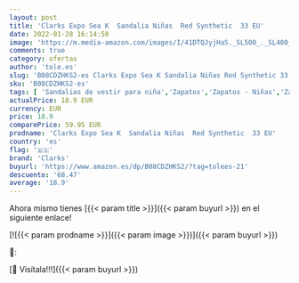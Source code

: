 ```yaml
---
layout: post
title: 'Clarks Expo Sea K  Sandalia Niñas  Red Synthetic  33 EU'
date: 2022-01-28 16:14:50
image: 'https://m.media-amazon.com/images/I/41DTQJyjHaS._SL500_._SL400_.jpg'
comments: true
category: ofertas
author: 'tole.es'
slug: 'B08CDZHKS2-es Clarks Expo Sea K Sandalia Niñas Red Synthetic 33 EU'
sku: 'B08CDZHKS2-es'
tags: [ 'Sandalias de vestir para niña','Zapatos','Zapatos - Niñas','Zapatos y complementos','clarks','sandalia', ]
actualPrice: 18.9 EUR
currency: EUR
price: 18.9
comparePrice: 59.95 EUR
prodname: 'Clarks Expo Sea K  Sandalia Niñas  Red Synthetic  33 EU'
country: 'es'
flag: '🇪🇸'
brand: 'Clarks'
buyurl: 'https://www.amazon.es/dp/B08CDZHKS2/?tag=tolees-21'
descuento: '68.47'
average: '18.9'
---
```


Ahora mismo tienes [{{< param title >}}]({{< param buyurl >}}) en el siguiente enlace!

[![{{< param prodname >}}]({{< param image >}})]({{< param buyurl >}})

🔎:


[🛒 Visítala!!!]({{< param buyurl >}})
